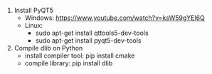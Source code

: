 1. Install PyQT5 
    - Windows: https://www.youtube.com/watch?v=ksW59gYEl6Q
    - Linux: 
      + sudo apt-get install qttools5-dev-tools
      + sudo apt-get install pyqt5-dev-tools
2. Compile dlib on Python
    - install compiler tool: pip install cmake
    - compile library: pip install dlib
